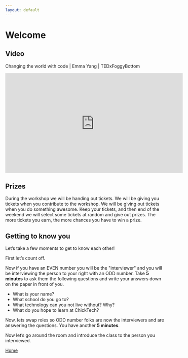 ```yaml
---
layout: default
---
```


# Welcome

## Video

Changing the world with code | Emma Yang | TEDxFoggyBottom

<iframe width="560" height="315" src="https://www.youtube.com/embed/ghqSw40pC5s" frameborder="0" allow="accelerometer; autoplay; encrypted-media; gyroscope; picture-in-picture" allowfullscreen></iframe>

## Prizes

During the workshop we will be handing out tickets. We will be giving you tickets when you contribute to the workshop. We will be giving out tickets when you do something awesome. Keep your tickets, and then end of the weekend we will select some tickets at random and give out prizes. The more tickets you earn, the more chances you have to win a prize. 

## Getting to know you

Let’s take a few moments to get to know each other!

First let’s count off.

Now if you have an EVEN number you will be the "interviewer" and you will be interviewing the person to your right with an ODD number. Take **5 minutes** to ask them the following questions and write your answers down on the paper in front of you. 

- What is your name?
- What school do you go to?
- What technology can you not live without? Why?
- What do you hope to learn at ChickTech?

Now, lets swap roles so ODD number folks are now the interviewers and are answering the questions. You have another **5 minutes**.

Now let’s go around the room and introduce the class to the person you interviewed. 


[Home](./index.md)